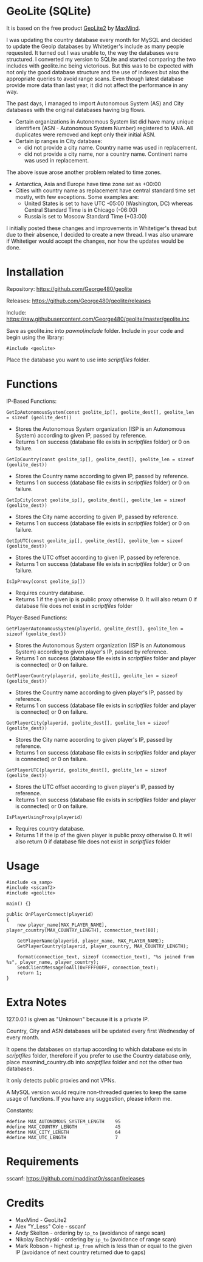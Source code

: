 # __GeoLite__ (SQLite)

It is based on the free product [GeoLite2](https://dev.maxmind.com/geoip/geoip2/geolite2/) by [MaxMind](https://www.maxmind.com/en/home).

I was updating the country database every month for MySQL and decided to update the GeoIp databases by Whitetiger's include as many people requested. It turned out I was unable to, the way the databases were structured. I converted my version to SQLite and started comparing the two includes with geolite.inc being victorious. But this was to be expected with not only the good database structure and the use of indexes but also the appropriate queries to avoid range scans. Even though latest database provide more data than last year, it did not affect the performance in any way.

The past days, I managed to import Autonomous System (AS) and City databases with the original databases having big flows.

* Certain organizations in Autonomous System list did have many unique identifiers (ASN - Autonomous System Number) registered to IANA. All duplicates were removed and kept only their initial ASN.
* Certain ip ranges in City database:
  * did not provide a city name. Country name was used in replacement.
  * did not provide a city name, nor a country name. Continent name was used in replacement.

The above issue arose another problem related to time zones.
* Antarctica, Asia and Europe have time zone set as +00:00
* Cities with country name as replacement have central standard time set mostly, with few exceptions. Some examples are:
  * United States is set to have UTC -05:00 (Washington, DC) whereas Central Standard Time is in Chicago (-06:00)
  * Russia is set to Moscow Standard Time (+03:00)

I initially posted these changes and improvements in Whitetiger's thread but due to their absence, I decided to create a new thread. I was also unaware if Whitetiger would accept the changes, nor how the updates would be done.

# __Installation__

Repository: https://github.com/George480/geolite

Releases: https://github.com/George480/geolite/releases

Include: https://raw.githubusercontent.com/George480/geolite/master/geolite.inc

Save as geolite.inc into _pawno\include_ folder. Include in your code and begin using the library:

```Pawn
#include <geolite>
```

Place the database you want to use into _scriptfiles_ folder.

# __Functions__
IP-Based Functions:
```Pawn
GetIpAutonomousSystem(const geolite_ip[], geolite_dest[], geolite_len = sizeof (geolite_dest))
```
  * Stores the Autonomous System organization (ISP is an Autonomous System) according to given IP, passed by reference.
  * Returns 1 on success (database file exists in _scriptfiles_ folder) or 0 on failure.

```Pawn
GetIpCountry(const geolite_ip[], geolite_dest[], geolite_len = sizeof (geolite_dest))
```
  * Stores the Country name according to given IP, passed by reference.
  * Returns 1 on success (database file exists in _scriptfiles_ folder) or 0 on failure.

```Pawn
GetIpCity(const geolite_ip[], geolite_dest[], geolite_len = sizeof (geolite_dest))
```
  * Stores the City name according to given IP, passed by reference.
  * Returns 1 on success (database file exists in _scriptfiles_ folder) or 0 on failure.

```Pawn
GetIpUTC(const geolite_ip[], geolite_dest[], geolite_len = sizeof (geolite_dest))
```
  * Stores the UTC offset according to given IP, passed by reference.
  * Returns 1 on success (database file exists in _scriptfiles_ folder) or 0 on failure.
  
```Pawn
IsIpProxy(const geolite_ip[])
```
  * Requires country database. 
  * Returns 1 if the given ip is public proxy otherwise 0. It will also return 0 if database file does not exist in _scriptfiles_ folder

Player-Based Functions:
```Pawn
GetPlayerAutonomousSystem(playerid, geolite_dest[], geolite_len = sizeof (geolite_dest))
```
  * Stores the Autonomous System organization (ISP is an Autonomous System) according to given player's IP, passed by reference.
  * Returns 1 on success (database file exists in _scriptfiles_ folder and player is connected) or 0 on failure.
  
```Pawn
GetPlayerCountry(playerid, geolite_dest[], geolite_len = sizeof (geolite_dest))
```
  * Stores the Country name according to given player's IP, passed by reference.
  * Returns 1 on success (database file exists in _scriptfiles_ folder and player is connected) or 0 on failure.
  
```Pawn
GetPlayerCity(playerid, geolite_dest[], geolite_len = sizeof (geolite_dest))
```
  * Stores the City name according to given player's IP, passed by reference.
  * Returns 1 on success (database file exists in _scriptfiles_ folder and player is connected) or 0 on failure.
  
```Pawn
GetPlayerUTC(playerid, geolite_dest[], geolite_len = sizeof (geolite_dest))
```
  * Stores the UTC offset according to given player's IP, passed by reference.
  * Returns 1 on success (database file exists in _scriptfiles_ folder and player is connected) or 0 on failure.
  
```Pawn
IsPlayerUsingProxy(playerid)
```
  * Requires country database. 
  * Returns 1 if the ip of the given player is public proxy otherwise 0. It will also return 0 if database file does not exist in _scriptfiles_ folder


# __Usage__
```Pawn
#include <a_samp>
#include <sscanf2>
#include <geolite>

main() {}

public OnPlayerConnect(playerid)
{
    new player_name[MAX_PLAYER_NAME], player_country[MAX_COUNTRY_LENGTH], connection_text[80];
	    
    GetPlayerName(playerid, player_name, MAX_PLAYER_NAME);
    GetPlayerCountry(playerid, player_country, MAX_COUNTRY_LENGTH);

    format(connection_text, sizeof (connection_text), "%s joined from %s", player_name, player_country);
    SendClientMessageToAll(0xFFFF00FF, connection_text);
    return 1;
}
```

# __Extra Notes__
127.0.0.1 is given as "Unknown" because it is a private IP.

Country, City and ASN databases will be updated every first Wednesday of every month.

It opens the databases on startup according to which database exists in _scriptfiles_ folder, therefore if you prefer to use the Country database only, place maxmind_country.db into _scriptfiles_ folder and not the other two databases.

It only detects public proxies and not VPNs.

A MySQL version would require non-threaded queries to keep the same usage of functions. If you have any suggestion, please inform me.

Constants:
```Pawn
#define MAX_AUTONOMOUS_SYSTEM_LENGTH    95
#define MAX_COUNTRY_LENGTH              45
#define MAX_CITY_LENGTH                 64
#define MAX_UTC_LENGTH                  7
```

# __Requirements__
sscanf: https://github.com/maddinat0r/sscanf/releases

# __Credits__

* MaxMind - GeoLite2
* Alex "Y_Less" Cole - sscanf
* Andy Skelton - ordering by `ip_to` (avoidance of range scan)
* Nikolay Bachiyski - ordering by `ip_to` (avoidance of range scan)
* Mark Robson - highest `ip_from` which is less than or equal to the given IP (avoidance of next country returned due to gaps)
